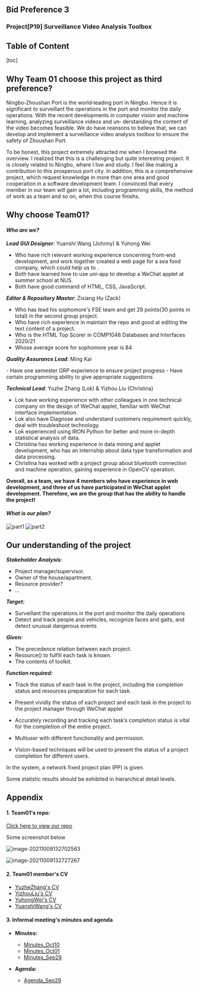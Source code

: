 ## Bid Preference 3

### Project[P19] Surveillance Video Analysis Toolbox



## Table of Content

[toc]

## Why Team 01 choose this project as third preference? 

Ningbo‐Zhoushan Port is the world‐leading port in Ningbo. Hence it is significant to surveillant the operations in the port and monitor the daily operations. With the recent developments in computer vision and machine learning, analyzing surveillance videos and un‐ derstanding the content of the video becomes feasible. We do have reansons to believe that, we can develop and implement a surveillance video analysis toolbox to ensure the safety of Zhoushan Port.

To be honest, this project extremely attracted me when I browsed the overview. I realized that this is a challenging but quite interesting project. It is closely related to Ningbo,  where I live and study.  I feel like making a contribution to this prosperous port city. In addition, this is a comprehensive project, which request knowledge in more than one area and good cooperation in a software development team. I convinced that every member in our team will gain a lot, including programming skills, the method of work as a team and so on, when this course finishs.



## Why choose Team01?

#### 	***Who are we?***

***Lead GUI Designer***: Yuanshi Wang (Johnny) & Yuhong Wei

- Who have rich relevant working experience concerning front-end development, and work together created a web page for a sea food company, which could help us to .
- Both have learned how to use uni-app to develop a WeChat applet at summer school at NUS.
- Both have good command of HTML, CSS, JavaScript.



***Editor & Repository Master***: Zixiang Hu (Zack)

- Who has lead his sophomore's FSE team and get 29 points(30 points in total) in the second group project.
- Who have rich experience in maintain the repo and good at editing the text content of a project.
- Who is the HTML Top Scorer in COMP1048 Databases and Interfaces 2020/21
- Whose average score for sophomore year is 84



***Quality Assurance Lead***: Ming Kai

*-* Have one semester GRP experience to ensure project progress
*-* Have certain programming ability to give appropriate suggestions



***Technical Lead***: Yuzhe Zhang (Lok) & Yizhou Liu (Christina)

- Lok have working experience with other colleagues in one technical company on the design of WeChat applet, familiar with WeChat interface implementation. 
- Lok also have Diagnose and understand customers requirement quickly, deal with troubleshoot technology. 
- Lok experienced using IRON Python for better and more in-depth statistical analysis of data.
- Christina has working experience in data mining and applet development, who has an internship about data type transformation and data processing.
- Christina has worked with a project group about bluetooth connection and machine operation, gaining experience in OpenCV operation. 



**Overall, as a team, we have 4 members who have experience in web development, and three of us have participated in WeChat applet development. Therefore, we are the group that has the ability to handle the project!**



#### 	***What is our plan?***

![part1](Timetable/part1.png)
![part2](Timetable/part2.jpg)


## Our understanding of the project

***Stakeholder Analysis:***

- Project manager/supervisor.
- Owner of the house/apartment.
- Resource provider?
- ...



***Target:*** 

- Surveillant the operations in the port and monitor the daily operations
- Detect and track people and vehicles, recognize faces and gaits, and detect unusual dangerous events


***Given:***

- The precedence relation between each project.
- Resource() to fulfill each task is known.
- The contents of toolkit.



***Function required:***

- Track the status of each task in the project, including the completion status and resources preparation for each task.
- Present vividly the status of each project and each task in the project to the project manager through WeChat applet

- Accurately recording and tracking each task’s completion status is vital for the completion of the entire project.
- Multiuser with different functionality and permission.
- Vision-based techniques will be used to present the status of a project completion for different users.








In the system, a network fixed project plan (PP) is given. 

Some statistic results should be exhibited in hierarchical detail levels.









## Appendix 

#### 1. Team01's repo: 

[Click here to view our repo](https://csprojects.nottingham.edu.cn/scyzh6/team202101)

Some screenshot below

![image-20211009132702563](RepoImage/image-20211009132702563.png)

![image-20211009132727267](RepoImage/image-20211009132727267.png)





#### 2. Team01 member's CV
 - [YuzheZhang's CV](CV/CV_YuzheZhang.pdf)
 - [YizhouLiu's CV](CV/CV_YizhouLiu.pdf)
 - [YuhongWei's CV](CV/CV_YuhongWei.pdf)
 - [YuanshiWang's CV](CV/CV_YuanshiWang.pdf)


#### 3. Informal meeting's minutes and agenda

- **Minutes:**

  * [Minutes_Oct10](Minutes/Minutes_Oct10.pdf)

  - [Minutes_Oct01](Minutes/Minutes_Oct01.pdf)
  - [Minutes_Sep29](Minutes/Minutes_Sep29.pdf)

- **Agenda:**
  
  - [Agenda_Sep29](Agendas/Agenda_Sep29.pdf)

















#### 
